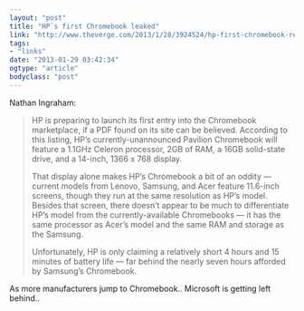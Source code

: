 ```yaml
---
layout: "post"
title: "HP`s first Chromebook leaked"
link: "http://www.theverge.com/2013/1/28/3924524/hp-first-chromebook-revealed-in-leaked-spec-sheet"
tags: 
- "links"
date: "2013-01-29 03:42:34"
ogtype: "article"
bodyclass: "post"
---
```


Nathan Ingraham:

> HP is preparing to launch its first entry into the Chromebook marketplace, if a PDF found on its site can be believed. According to this listing, HP’s currently-unannounced Pavilion Chromebook will feature a 1.1GHz Celeron processor, 2GB of RAM, a 16GB solid-state drive, and a 14-inch, 1366 x 768 display.
> 
> That display alone makes HP’s Chromebook a bit of an oddity — current models from Lenovo, Samsung, and Acer feature 11.6-inch screens, though they run at the same resolution as HP’s model. Besides that screen, there doesn’t appear to be much to differentiate HP’s model from the currently-available Chromebooks — it has the same processor as Acer’s model and the same RAM and storage as the Samsung.
> 
> Unfortunately, HP is only claiming a relatively short 4 hours and 15 minutes of battery life — far behind the nearly seven hours afforded by Samsung’s Chromebook.

As more manufacturers jump to Chromebook.. Microsoft is getting left behind..